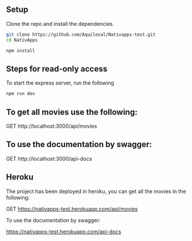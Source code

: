 ## Setup

Clone the repo and install the dependencies.

```bash
git clone https://github.com/Aquilesal/Nativapps-test.git
cd NativApps
```

```bash
npm install
```

## Steps for read-only access

To start the express server, run the following

```bash
npm run dev
```

## To get all movies use the following:

GET http://localhost:3000/api/movies

## To use the documentation by swagger:

GET http://localhost:3000/api-docs

## Heroku

The project has been deployed in heroku, you can get all the movies in the following:

GET https://nativapps-test.herokuapp.com/api/movies

To use the documentation by swagger:

https://nativapps-test.herokuapp.com/api-docs
